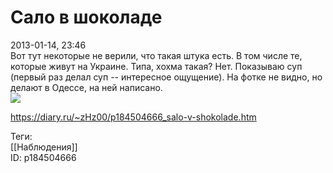 Сало в шоколаде
================

   
 2013-01-14, 23:46   
  Вот тут некоторые не верили, что такая штука есть. В том числе те, которые живут на Украине. Типа, хохма такая? Нет. Показываю суп (первый раз делал суп -- интересное ощущение). На фотке не видно, но делают в Одессе, на ней написано.   
   [![](http://s019.radikal.ru/i616/1301/7b/38a6f1a7c2c8t.jpg)](http://radikal.ru/F/s019.radikal.ru/i616/1301/7b/38a6f1a7c2c8.jpg)     
    
 <https://diary.ru/~zHz00/p184504666_salo-v-shokolade.htm>   
   
 Теги:   
 [[Наблюдения]]   
 ID: p184504666